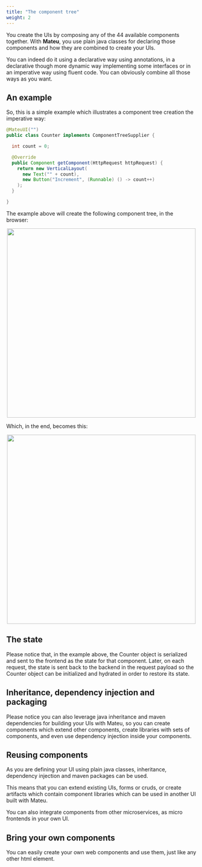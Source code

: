 ```yaml
---
title: "The component tree"
weight: 2
---
```


You create the UIs by composing any of the 44 available components together. With **Mateu**, you use plain java classes for 
declaring those components and how they are combined to create your UIs.

You can indeed do it using a declarative way using annotations, in a declarative though more dynamic way implementing 
some interfaces or in an imperative way using fluent code. You can obviously combine all those ways as you want.

## An example

So, this is a simple example which illustrates a component tree creation the imperative way:

```java
@MateuUI("")
public class Counter implements ComponentTreeSupplier {

  int count = 0;

  @Override
  public Component getComponent(HttpRequest httpRequest) {
    return new VerticalLayout(
      new Text("" + count),
      new Button("Increment", (Runnable) () -> count++)
    );
  }

}
```

The example above will create the following component tree, in the browser:

<p align="center"><img src="../../../images/arch-client-5.svg" width="500"/></p>

Which, in the end, becomes this:

<p align="center"><img src="../../../images/counter.png" width="500"/></p>

## The state

Please notice that, in the example above, the Counter object is serialized and sent to the frontend as the state for 
that component. Later, on each request, the state is sent back to the backend in the request payload so the Counter object can be 
initialized and hydrated in order to restore its state. 

## Inheritance, dependency injection and packaging

Please notice you can also leverage java inheritance and maven dependencies for building your UIs with Mateu, so you can
create components which extend other components, create libraries with sets of components, and even use dependency injection 
inside your components.

## Reusing components

As you are defining your UI using plain java classes, inheritance, dependency injection and maven packages can be
used.

This means that you can extend existing UIs, forms or cruds, or create artifacts which contain component libraries
which can be used in another UI built with Mateu.

You can also integrate components from other microservices, as micro frontends in your own UI.

## Bring your own components

You can easily create your own web components and use them, just like any other html element.
